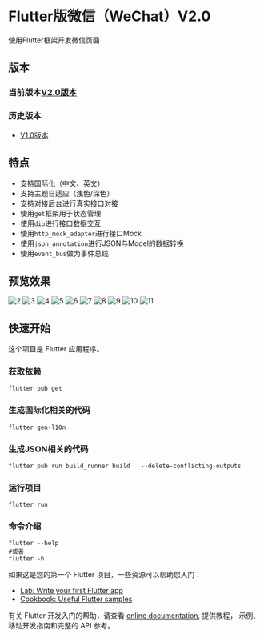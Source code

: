 # Flutter版微信（WeChat）V2.0

使用Flutter框架开发微信页面

## 版本

### 当前版本[V2.0版本](README.md)

### 历史版本
- [V1.0版本](README_V1.0.md)

## 特点
 - 支持国际化（中文、英文）
 - 支持主题自适应（浅色/深色）
 - 支持对接后台进行真实接口对接
 - 使用`get`框架用于状态管理
 - 使用`dio`进行接口数据交互
 - 使用`http_mock_adapter`进行接口Mock
 - 使用`json_annotation`进行JSON与Model的数据转换
 - 使用`event_bus`做为事件总线
 
## 预览效果

![2](https://p1-juejin.byteimg.com/tos-cn-i-k3u1fbpfcp/00e6ef83ccfb439bab65144882395e33~tplv-k3u1fbpfcp-watermark.image)
![3](https://p3-juejin.byteimg.com/tos-cn-i-k3u1fbpfcp/6de20fa4f16b4c7c9b4ffc00cc7855e3~tplv-k3u1fbpfcp-watermark.image)
![4](https://p3-juejin.byteimg.com/tos-cn-i-k3u1fbpfcp/9927454ef858450c8879648e17e2d3cb~tplv-k3u1fbpfcp-watermark.image)
![5](https://p6-juejin.byteimg.com/tos-cn-i-k3u1fbpfcp/7e67a452d6e0434d92ac23813202f1a2~tplv-k3u1fbpfcp-watermark.image)
![6](https://p6-juejin.byteimg.com/tos-cn-i-k3u1fbpfcp/613c04c8262e403da5416e590fb27fc7~tplv-k3u1fbpfcp-watermark.image)
![7](https://p6-juejin.byteimg.com/tos-cn-i-k3u1fbpfcp/0501678dfee049cd92427e6a503a4251~tplv-k3u1fbpfcp-watermark.image?)
![8](https://p3-juejin.byteimg.com/tos-cn-i-k3u1fbpfcp/2d4613e8cc3245d896defae83627f2d6~tplv-k3u1fbpfcp-watermark.image?)
![9](https://p3-juejin.byteimg.com/tos-cn-i-k3u1fbpfcp/010422cfd96b4d9a91635118dcfd6d9e~tplv-k3u1fbpfcp-watermark.image?)
![10](https://p3-juejin.byteimg.com/tos-cn-i-k3u1fbpfcp/c9f2a82d4ac942399824e9691bb134ee~tplv-k3u1fbpfcp-watermark.image?)
![11](https://p6-juejin.byteimg.com/tos-cn-i-k3u1fbpfcp/04d3760d633448df809ac43d9fd2d8c6~tplv-k3u1fbpfcp-watermark.image?)

## 快速开始

这个项目是 Flutter 应用程序。
### 获取依赖
```shell
flutter pub get 
```

### 生成国际化相关的代码
```shell
flutter gen-l10n 
```
### 生成JSON相关的代码
```shell
flutter pub run build_runner build   --delete-conflicting-outputs
```
### 运行项目
```shell
flutter run 
```

### 命令介绍
```shell
flutter --help
#或者
flutter -h
```
如果这是您的第一个 Flutter 项目，一些资源可以帮助您入门：

- [Lab: Write your first Flutter app](https://docs.flutter.dev/get-started/codelab)
- [Cookbook: Useful Flutter samples](https://docs.flutter.dev/cookbook)

有关 Flutter 开发入门的帮助，请查看
[online documentation](https://docs.flutter.dev/), 提供教程，
示例、移动开发指南和完整的 API 参考。
